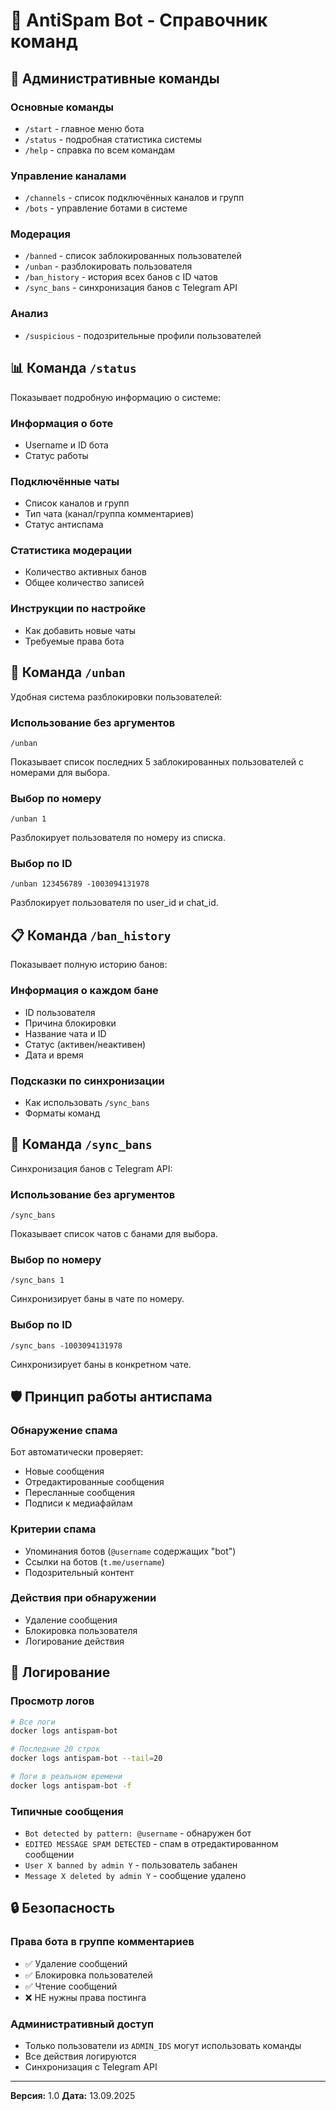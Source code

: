 # 🤖 AntiSpam Bot - Справочник команд

## 👑 Административные команды

### Основные команды
- `/start` - главное меню бота
- `/status` - подробная статистика системы
- `/help` - справка по всем командам

### Управление каналами
- `/channels` - список подключённых каналов и групп
- `/bots` - управление ботами в системе

### Модерация
- `/banned` - список заблокированных пользователей
- `/unban` - разблокировать пользователя
- `/ban_history` - история всех банов с ID чатов
- `/sync_bans` - синхронизация банов с Telegram API

### Анализ
- `/suspicious` - подозрительные профили пользователей

## 📊 Команда `/status`

Показывает подробную информацию о системе:

### Информация о боте
- Username и ID бота
- Статус работы

### Подключённые чаты
- Список каналов и групп
- Тип чата (канал/группа комментариев)
- Статус антиспама

### Статистика модерации
- Количество активных банов
- Общее количество записей

### Инструкции по настройке
- Как добавить новые чаты
- Требуемые права бота

## 🔧 Команда `/unban`

Удобная система разблокировки пользователей:

### Использование без аргументов
```
/unban
```
Показывает список последних 5 заблокированных пользователей с номерами для выбора.

### Выбор по номеру
```
/unban 1
```
Разблокирует пользователя по номеру из списка.

### Выбор по ID
```
/unban 123456789 -1003094131978
```
Разблокирует пользователя по user_id и chat_id.

## 📋 Команда `/ban_history`

Показывает полную историю банов:

### Информация о каждом бане
- ID пользователя
- Причина блокировки
- Название чата и ID
- Статус (активен/неактивен)
- Дата и время

### Подсказки по синхронизации
- Как использовать `/sync_bans`
- Форматы команд

## 🔄 Команда `/sync_bans`

Синхронизация банов с Telegram API:

### Использование без аргументов
```
/sync_bans
```
Показывает список чатов с банами для выбора.

### Выбор по номеру
```
/sync_bans 1
```
Синхронизирует баны в чате по номеру.

### Выбор по ID
```
/sync_bans -1003094131978
```
Синхронизирует баны в конкретном чате.

## 🛡️ Принцип работы антиспама

### Обнаружение спама
Бот автоматически проверяет:
- Новые сообщения
- Отредактированные сообщения
- Пересланные сообщения
- Подписи к медиафайлам

### Критерии спама
- Упоминания ботов (`@username` содержащих "bot")
- Ссылки на ботов (`t.me/username`)
- Подозрительный контент

### Действия при обнаружении
- Удаление сообщения
- Блокировка пользователя
- Логирование действия

## 📝 Логирование

### Просмотр логов
```bash
# Все логи
docker logs antispam-bot

# Последние 20 строк
docker logs antispam-bot --tail=20

# Логи в реальном времени
docker logs antispam-bot -f
```

### Типичные сообщения
- `Bot detected by pattern: @username` - обнаружен бот
- `EDITED MESSAGE SPAM DETECTED` - спам в отредактированном сообщении
- `User X banned by admin Y` - пользователь забанен
- `Message X deleted by admin Y` - сообщение удалено

## 🔒 Безопасность

### Права бота в группе комментариев
- ✅ Удаление сообщений
- ✅ Блокировка пользователей
- ✅ Чтение сообщений
- ❌ НЕ нужны права постинга

### Административный доступ
- Только пользователи из `ADMIN_IDS` могут использовать команды
- Все действия логируются
- Синхронизация с Telegram API

---

**Версия:** 1.0
**Дата:** 13.09.2025

